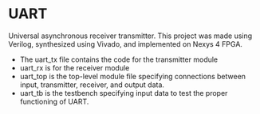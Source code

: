 # UART
 Universal asynchronous receiver transmitter. This project was made using Verilog, synthesized using Vivado, and implemented on Nexys 4 FPGA. 
 
* The uart_tx file contains the code for the transmitter module
* uart_rx is for the receiver module
* uart_top is the top-level module file specifying connections between input, transmitter, receiver, and output data. 
* uart_tb is the testbench specifying input data to test the proper functioning of UART.
